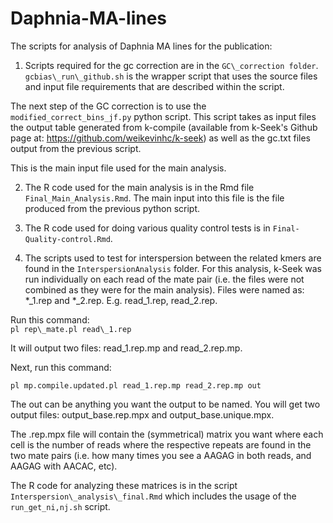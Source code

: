 # Daphnia-MA-lines
The scripts for analysis of Daphnia MA lines for the publication:

1. Scripts required for the gc correction are in the `GC\_correction folder`. `gcbias\_run\_github.sh` is the wrapper script that uses the source files and input file requirements that are described within the script.  

The next step of the GC correction is to use the `modified_correct_bins_jf.py` python script. This script takes as input files the output table generated from k-compile (available from k-Seek's Github page at: https://github.com/weikevinhc/k-seek) as well as the gc.txt files output from the previous script.  

This is the main input file used for the main analysis.  

2. The R code used for the main analysis is in the Rmd file `Final_Main_Analysis.Rmd`. The main input into this file is the file produced from the previous python script.  

3. The R code used for doing various quality control tests is in `Final-Quality-control.Rmd`.  

4. The scripts used to test for interspersion between the related kmers are found in the `InterspersionAnalysis` folder. For this analysis, k-Seek was run individually on each read of the mate pair (i.e. the files were not combined as they were for the main analysis). Files were named as: *\_1.rep and *\_2.rep. E.g. read\_1.rep, read\_2.rep. 

Run this command:  
`pl rep\_mate.pl read\_1.rep`

It will output two files: read\_1.rep.mp and read\_2.rep.mp.  

Next, run this command:

`pl mp.compile.updated.pl read_1.rep.mp read_2.rep.mp out`

The out can be anything you want the output to be named. You will get two output files: output\_base.rep.mpx and output\_base.unique.mpx.  

The .rep.mpx file will contain the (symmetrical) matrix you want where each cell is the number of reads where the respective repeats are found in the two mate pairs (i.e. how many times you see a AAGAG in both reads, and AAGAG with AACAC, etc).  

The R code for analyzing these matrices is in the script ``Interspersion\_analysis\_final.Rmd`` 
 which includes the usage of the
 ``run_get_ni,nj.sh`` script. 
 
